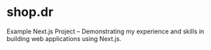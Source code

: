 # shop.dr

Example Next.js Project – Demonstrating my experience and skills in building web applications using Next.js.
